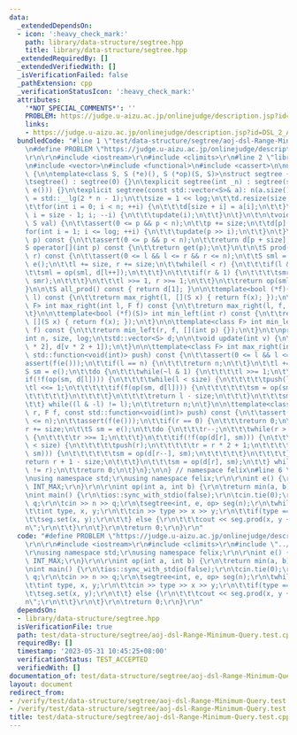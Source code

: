 ```yaml
---
data:
  _extendedDependsOn:
  - icon: ':heavy_check_mark:'
    path: library/data-structure/segtree.hpp
    title: library/data-structure/segtree.hpp
  _extendedRequiredBy: []
  _extendedVerifiedWith: []
  _isVerificationFailed: false
  _pathExtension: cpp
  _verificationStatusIcon: ':heavy_check_mark:'
  attributes:
    '*NOT_SPECIAL_COMMENTS*': ''
    PROBLEM: https://judge.u-aizu.ac.jp/onlinejudge/description.jsp?id=DSL_2_A
    links:
    - https://judge.u-aizu.ac.jp/onlinejudge/description.jsp?id=DSL_2_A
  bundledCode: "#line 1 \"test/data-structure/segtree/aoj-dsl-Range-Minimum-Query.test.cpp\"\
    \n#define PROBLEM \"https://judge.u-aizu.ac.jp/onlinejudge/description.jsp?id=DSL_2_A\"\
    \r\n\r\n#include <iostream>\r\n#include <climits>\r\n#line 2 \"library/data-structure/segtree.hpp\"\
    \n#include <vector>\n#include <functional>\n#include <cassert>\n\nnamespace felix\
    \ {\n\ntemplate<class S, S (*e)(), S (*op)(S, S)>\nstruct segtree {\npublic:\n\
    \tsegtree() : segtree(0) {}\n\texplicit segtree(int _n) : segtree(std::vector<S>(_n,\
    \ e())) {}\n\texplicit segtree(const std::vector<S>& a): n(a.size()) {\n\t\tlog\
    \ = std::__lg(2 * n - 1);\n\t\tsize = 1 << log;\n\t\td.resize(size * 2, e());\n\
    \t\tfor(int i = 0; i < n; ++i) {\n\t\t\td[size + i] = a[i];\n\t\t}\n\t\tfor(int\
    \ i = size - 1; i; --i) {\n\t\t\tupdate(i);\n\t\t}\n\t}\n\t\n\tvoid set(int p,\
    \ S val) {\n\t\tassert(0 <= p && p < n);\n\t\tp += size;\n\t\td[p] = val;\n\t\t\
    for(int i = 1; i <= log; ++i) {\n\t\t\tupdate(p >> i);\n\t\t}\n\t}\n\n\tS get(int\
    \ p) const {\n\t\tassert(0 <= p && p < n);\n\t\treturn d[p + size];\n\t}\n\n\t\
    S operator[](int p) const {\n\t\treturn get(p);\n\t}\n\t\n\tS prod(int l, int\
    \ r) const {\n\t\tassert(0 <= l && l <= r && r <= n);\n\t\tS sml = e(), smr =\
    \ e();\n\t\tl += size, r += size;\n\t\twhile(l < r) {\n\t\t\tif(l & 1) {\n\t\t\
    \t\tsml = op(sml, d[l++]);\n\t\t\t}\n\t\t\tif(r & 1) {\n\t\t\t\tsmr = op(d[--r],\
    \ smr);\n\t\t\t}\n\t\t\tl >>= 1, r >>= 1;\n\t\t}\n\t\treturn op(sml, smr);\n\t\
    }\n\n\tS all_prod() const { return d[1]; }\n\n\ttemplate<bool (*f)(S)> int max_right(int\
    \ l) const {\n\t\treturn max_right(l, [](S x) { return f(x); });\n\t}\n\n\ttemplate<class\
    \ F> int max_right(int l, F f) const {\n\t\treturn max_right(l, f, [](int p) {});\n\
    \t}\n\n\ttemplate<bool (*f)(S)> int min_left(int r) const {\n\t\treturn min_left(r,\
    \ [](S x) { return f(x); });\n\t}\n\n\ttemplate<class F> int min_left(int r, F\
    \ f) const {\n\t\treturn min_left(r, f, [](int p) {});\n\t}\n\t\nprotected:\n\t\
    int n, size, log;\n\tstd::vector<S> d;\n\n\tvoid update(int v) {\n\t\td[v] = op(d[v\
    \ * 2], d[v * 2 + 1]);\n\t}\n\n\ttemplate<class F> int max_right(int l, F f, const\
    \ std::function<void(int)> push) const {\n\t\tassert(0 <= l && l <= n);\n\t\t\
    assert(f(e()));\n\t\tif(l == n) {\n\t\t\treturn n;\n\t\t}\n\t\tl += size;\n\t\t\
    S sm = e();\n\t\tdo {\n\t\t\twhile(~l & 1) {\n\t\t\t\tl >>= 1;\n\t\t\t}\n\t\t\t\
    if(!f(op(sm, d[l]))) {\n\t\t\t\twhile(l < size) {\n\t\t\t\t\tpush(l);\n\t\t\t\t\
    \tl <<= 1;\n\t\t\t\t\tif(f(op(sm, d[l]))) {\n\t\t\t\t\t\tsm = op(sm, d[l++]);\n\
    \t\t\t\t\t}\n\t\t\t\t}\n\t\t\t\treturn l - size;\n\t\t\t}\n\t\t\tsm = op(sm, d[l++]);\n\
    \t\t} while((l & -l) != l);\n\t\treturn n;\n\t}\n\n\ttemplate<class F> int min_left(int\
    \ r, F f, const std::function<void(int)> push) const {\n\t\tassert(0 <= r && r\
    \ <= n);\n\t\tassert(f(e()));\n\t\tif(r == 0) {\n\t\t\treturn 0;\n\t\t}\n\t\t\
    r += size;\n\t\tS sm = e();\n\t\tdo {\n\t\t\tr--;\n\t\t\twhile(r > 1 && (r & 1))\
    \ {\n\t\t\t\tr >>= 1;\n\t\t\t}\n\t\t\tif(!f(op(d[r], sm))) {\n\t\t\t\twhile(r\
    \ < size) {\n\t\t\t\t\tpush(r);\n\t\t\t\t\tr = r * 2 + 1;\n\t\t\t\t\tif(f(op(d[r],\
    \ sm))) {\n\t\t\t\t\t\tsm = op(d[r--], sm);\n\t\t\t\t\t}\n\t\t\t\t}\n\t\t\t\t\
    return r + 1 - size;\n\t\t\t}\n\t\t\tsm = op(d[r], sm);\n\t\t} while((r & -r)\
    \ != r);\n\t\treturn 0;\n\t}\n};\n\n} // namespace felix\n#line 6 \"test/data-structure/segtree/aoj-dsl-Range-Minimum-Query.test.cpp\"\
    \nusing namespace std;\r\nusing namespace felix;\r\n\r\nint e() {\r\n\treturn\
    \ INT_MAX;\r\n}\r\n\r\nint op(int a, int b) {\r\n\treturn min(a, b);\r\n}\r\n\r\
    \nint main() {\r\n\tios::sync_with_stdio(false);\r\n\tcin.tie(0);\r\n\tint n,\
    \ q;\r\n\tcin >> n >> q;\r\n\tsegtree<int, e, op> seg(n);\r\n\twhile(q--) {\r\n\
    \t\tint type, x, y;\r\n\t\tcin >> type >> x >> y;\r\n\t\tif(type == 0) {\r\n\t\
    \t\tseg.set(x, y);\r\n\t\t} else {\r\n\t\t\tcout << seg.prod(x, y + 1) << \"\\\
    n\";\r\n\t\t}\r\n\t}\r\n\treturn 0;\r\n}\r\n"
  code: "#define PROBLEM \"https://judge.u-aizu.ac.jp/onlinejudge/description.jsp?id=DSL_2_A\"\
    \r\n\r\n#include <iostream>\r\n#include <climits>\r\n#include \"../../../library/data-structure/segtree.hpp\"\
    \r\nusing namespace std;\r\nusing namespace felix;\r\n\r\nint e() {\r\n\treturn\
    \ INT_MAX;\r\n}\r\n\r\nint op(int a, int b) {\r\n\treturn min(a, b);\r\n}\r\n\r\
    \nint main() {\r\n\tios::sync_with_stdio(false);\r\n\tcin.tie(0);\r\n\tint n,\
    \ q;\r\n\tcin >> n >> q;\r\n\tsegtree<int, e, op> seg(n);\r\n\twhile(q--) {\r\n\
    \t\tint type, x, y;\r\n\t\tcin >> type >> x >> y;\r\n\t\tif(type == 0) {\r\n\t\
    \t\tseg.set(x, y);\r\n\t\t} else {\r\n\t\t\tcout << seg.prod(x, y + 1) << \"\\\
    n\";\r\n\t\t}\r\n\t}\r\n\treturn 0;\r\n}\r\n"
  dependsOn:
  - library/data-structure/segtree.hpp
  isVerificationFile: true
  path: test/data-structure/segtree/aoj-dsl-Range-Minimum-Query.test.cpp
  requiredBy: []
  timestamp: '2023-05-31 10:45:25+08:00'
  verificationStatus: TEST_ACCEPTED
  verifiedWith: []
documentation_of: test/data-structure/segtree/aoj-dsl-Range-Minimum-Query.test.cpp
layout: document
redirect_from:
- /verify/test/data-structure/segtree/aoj-dsl-Range-Minimum-Query.test.cpp
- /verify/test/data-structure/segtree/aoj-dsl-Range-Minimum-Query.test.cpp.html
title: test/data-structure/segtree/aoj-dsl-Range-Minimum-Query.test.cpp
---
```

